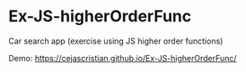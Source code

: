 # Ex-JS-higherOrderFunc
Car search app (exercise using JS higher order functions)

Demo: https://cejascristian.github.io/Ex-JS-higherOrderFunc/
